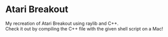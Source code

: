 # Atari Breakout
My recreation of Atari Breakout using raylib and C++.  
Check it out by compiling the C++ file with the given shell script on a Mac!